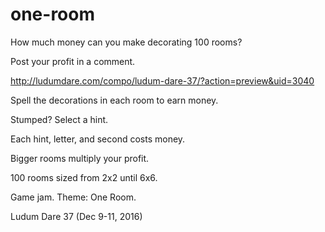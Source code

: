 # one-room

How much money can you make decorating 100 rooms?

Post your profit in a comment.

<http://ludumdare.com/compo/ludum-dare-37/?action=preview&uid=3040>

Spell the decorations in each room to earn money.

Stumped?  Select a hint.

Each hint, letter, and second costs money.

Bigger rooms multiply your profit.

100 rooms sized from 2x2 until 6x6.

Game jam.  Theme:  One Room.

Ludum Dare 37 (Dec 9-11, 2016)
